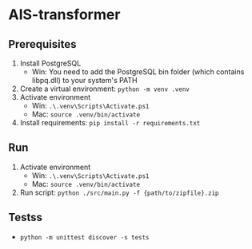 # AIS-transformer

## Prerequisites
1. Install PostgreSQL
   - Win: You need to add the PostgreSQL bin folder (which contains libpq.dll) to your system's PATH
2. Create a virtual environment: `python -m venv .venv`
3. Activate environment
   - Win: `.\.venv\Scripts\Activate.ps1`
   - Mac: `source .venv/bin/activate`
4. Install requirements: `pip install -r requirements.txt` 

## Run
1. Activate environment
   - Win: `.\.venv\Scripts\Activate.ps1`
   - Mac: `source .venv/bin/activate`
2. Run script: `python ./src/main.py -f {path/to/zipfile}.zip`

## Testss
-  `python -m unittest discover -s tests`
